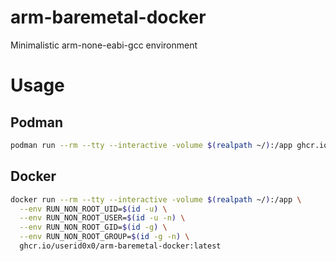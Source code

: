 # arm-baremetal-docker
Minimalistic arm-none-eabi-gcc environment

# Usage
## Podman
```bash
podman run --rm --tty --interactive -volume $(realpath ~/):/app ghcr.io/userid0x0/arm-baremetal-docker:latest
```
## Docker
```bash
docker run --rm --tty --interactive -volume $(realpath ~/):/app \
  --env RUN_NON_ROOT_UID=$(id -u) \
  --env RUN_NON_ROOT_USER=$(id -u -n) \
  --env RUN_NON_ROOT_GID=$(id -g) \
  --env RUN_NON_ROOT_GROUP=$(id -g -n) \
  ghcr.io/userid0x0/arm-baremetal-docker:latest
```